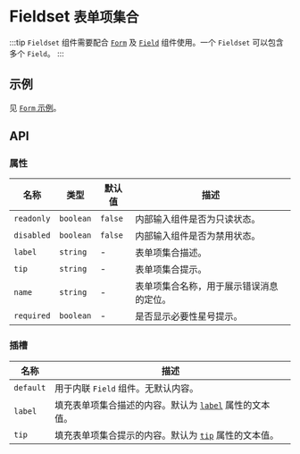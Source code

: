 # Fieldset <small>表单项集合</small>

:::tip
`Fieldset` 组件需要配合 [`Form`](./form) 及 [`Field`](./field) 组件使用。一个 `Fieldset` 可以包含多个 `Field`。
:::

## 示例

见 [`Form` 示例](./form#示例)。

## API

### 属性

| 名称 | 类型 | 默认值 | 描述 |
| -- | -- | -- | -- |
| ``readonly`` | `boolean` | `false` | 内部输入组件是否为只读状态。 |
| ``disabled`` | `boolean` | `false` | 内部输入组件是否为禁用状态。 |
| ``label`` | `string` | - | 表单项集合描述。 |
| ``tip`` | `string` | - | 表单项集合提示。 |
| ``name`` | `string` | - | 表单项集合名称，用于展示错误消息的定位。 |
| ``required`` | `boolean` | - | 是否显示必要性星号提示。 |

### 插槽

| 名称 | 描述 |
| -- | -- |
| ``default`` | 用于内联 `Field` 组件。无默认内容。 |
| ``label`` | 填充表单项集合描述的内容。默认为 [`label`](#props-label) 属性的文本值。 |
| ``tip`` | 填充表单项集合提示的内容。默认为 [`tip`](#props-tip) 属性的文本值。 |
